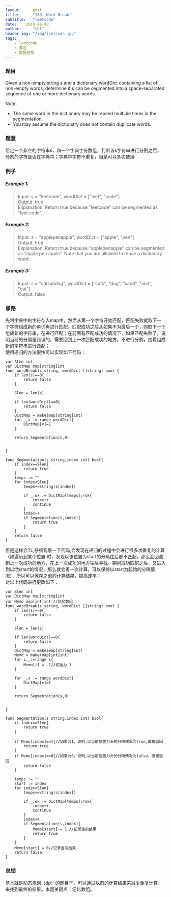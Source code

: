 ```yaml
---
layout:     post
title:      "139. Word Break"
subtitle:   "leetcode"
date:    2019-08-08
author:     "chl"
header-img: "/img/leetcode.jpg"
tags:
    - leetcode
    - 算法
    - 数据结构
--- 
```


### 题目
Given a non-empty string s and a dictionary wordDict containing a list of non-empty words, determine if s can be segmented into a space-separated sequence of one or more dictionary words.

Note:

- The same word in the dictionary may be reused multiple times in the segmentation.
- You may assume the dictionary does not contain duplicate words.

### 题意
给定一个非空的字符串s，和一个字典字符数组，判断该s字符串进行分割之后，分割的字符是否在字典中；字典中字符不重复，但是可以多次使用
### 例子
##### Example 1:

> Input: s = "leetcode", wordDict = ["leet", "code"]  
> Output: true  
> Explanation: Return true because "leetcode" can be segmented as "leet code".  

##### Example 2:  
> Input: s = "applepenapple", wordDict = ["apple", "pen"]  
> Output: true  
> Explanation: Return true because "applepenapple" can be  segmented as "apple pen apple".
>              Note that you are allowed to reuse a dictionary word.  
##### Example 3:

> Input: s = "catsandog", wordDict = ["cats", "dog", "sand", "and", "cat"]  
> Output: false

### 思路
先将字典中的字符存入map中，然后从第一个字符开始匹配，匹配失败就取下一个字符组成新的单词再进行匹配，匹配成功之后从如果不为最后一个，则取下一个组成新的字符串，在进行匹配；在前面有匹配成功的情况下，如果匹配失败了，说明当前的分隔是错误的，需要回到上一次匹配成功的地方，不进行分割，接着组成新的字符串进行匹配；  
使用递归的方法很快可以实现如下代码：

```
var Slen int
var DictMap map[string]int
func wordBreak(s string, wordDict []string) bool {
    if len(s)==0{
        return false
    }
    
    Slen = len(s)
    
    if len(wordDict)==0{
        return false
    }
    DictMap = make(map[string]int)
    for _,v := range wordDict{
        DictMap[v]=1
    }
    
    return Segmentation(s,0)
    
    
}

func Segmentation(s string,index int) bool{
    if index==Slen{
        return true
    }
    temps := ""
    for index<Slen{
        temps+=string(s[index])
        
        if _,ok := DictMap[temps];!ok{
            index++
            continue
        }
        index++
        if Segmentation(s,index){
            return true
        }
    }
    return false
}
```
但是这样会TL,仔细观察一下代码,会发现在递归的过程中会进行很多次重复的计算（如遍历到某个位置t时，发现以该位置为start的分隔往后都不匹配，那么会回溯到上一次成功的地方，在上一次成功的地方往后寻找，期间成功匹配之后，又进入到以t为start的情况，那么就会再一次计算，可以保持以start为起始的分隔情况），所以可以保存之前的计算结果，提高速率；  
对以上代码进行更改如下：

```
var Slen int
var DictMap map[string]int
var Memo map[int]int //记忆数组
func wordBreak(s string, wordDict []string) bool {
    if len(s)==0{
        return false
    }
    
    Slen = len(s)
    
    if len(wordDict)==0{
        return false
    }
    DictMap = make(map[string]int)
    Memo = make(map[int]int)
    for i,_:=range s{
        Memo[i] = -1//初始为-1
    }
    
    for _,v := range wordDict{
        DictMap[v]=1
    }
    
    return Segmentation(s,0)
    
    
}

func Segmentation(s string,index int) bool{
    if index==Slen{
        return true
    }
    
    if Memo[index]==1{//如果为1，说明,以当前位置为头的分隔情况为true,直接返回
        return true
    }
    if Memo[index]==0{//如果为0，说明,以当前位置为头的分隔情况为false，直接返回
        return false
    }
    
    temps := ""
    start := index
    for index<Slen{
        temps+=string(s[index])
        
        if _,ok := DictMap[temps];!ok{
            index++
            continue
        }
        index++
        if Segmentation(s,index){
            Memo[start] = 1 //记录当前结果
            return true
        }
    }
    Memo[start] = 0//记录当前结果
    return false
}
```

### 总结
基本就是动态规划（dp）的题目了，可以通过以前的计算结果来减少重复计算，来找到最终的结果。本题关键点：记忆数组。